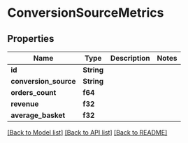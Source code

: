 # ConversionSourceMetrics

## Properties

Name | Type | Description | Notes
------------ | ------------- | ------------- | -------------
**id** | **String** |  | 
**conversion_source** | **String** |  | 
**orders_count** | **f64** |  | 
**revenue** | **f32** |  | 
**average_basket** | **f32** |  | 

[[Back to Model list]](../README.md#documentation-for-models) [[Back to API list]](../README.md#documentation-for-api-endpoints) [[Back to README]](../README.md)


